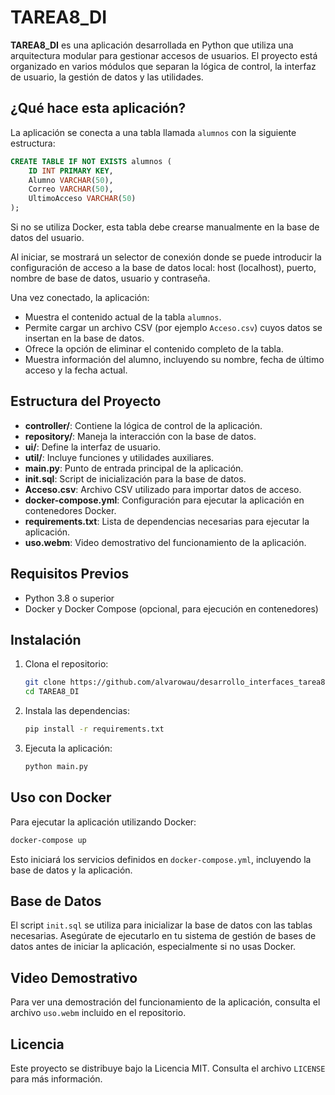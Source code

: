 # TAREA8_DI

**TAREA8_DI** es una aplicación desarrollada en Python que utiliza una arquitectura modular para gestionar accesos de usuarios. El proyecto está organizado en varios módulos que separan la lógica de control, la interfaz de usuario, la gestión de datos y las utilidades.

## ¿Qué hace esta aplicación?

La aplicación se conecta a una tabla llamada `alumnos` con la siguiente estructura:

```sql
CREATE TABLE IF NOT EXISTS alumnos (
    ID INT PRIMARY KEY,
    Alumno VARCHAR(50),
    Correo VARCHAR(50),
    UltimoAcceso VARCHAR(50)
);
```

Si no se utiliza Docker, esta tabla debe crearse manualmente en la base de datos del usuario.

Al iniciar, se mostrará un selector de conexión donde se puede introducir la configuración de acceso a la base de datos local: host (localhost), puerto, nombre de base de datos, usuario y contraseña.

Una vez conectado, la aplicación:

- Muestra el contenido actual de la tabla `alumnos`.
- Permite cargar un archivo CSV (por ejemplo `Acceso.csv`) cuyos datos se insertan en la base de datos.
- Ofrece la opción de eliminar el contenido completo de la tabla.
- Muestra información del alumno, incluyendo su nombre, fecha de último acceso y la fecha actual.

## Estructura del Proyecto

- **controller/**: Contiene la lógica de control de la aplicación.
- **repository/**: Maneja la interacción con la base de datos.
- **ui/**: Define la interfaz de usuario.
- **util/**: Incluye funciones y utilidades auxiliares.
- **main.py**: Punto de entrada principal de la aplicación.
- **init.sql**: Script de inicialización para la base de datos.
- **Acceso.csv**: Archivo CSV utilizado para importar datos de acceso.
- **docker-compose.yml**: Configuración para ejecutar la aplicación en contenedores Docker.
- **requirements.txt**: Lista de dependencias necesarias para ejecutar la aplicación.
- **uso.webm**: Video demostrativo del funcionamiento de la aplicación.

## Requisitos Previos

- Python 3.8 o superior
- Docker y Docker Compose (opcional, para ejecución en contenedores)

## Instalación

1. Clona el repositorio:

   ```bash
   git clone https://github.com/alvarowau/desarrollo_interfaces_tarea8
   cd TAREA8_DI
   ```

2. Instala las dependencias:

   ```bash
   pip install -r requirements.txt
   ```

3. Ejecuta la aplicación:

   ```bash
   python main.py
   ```

## Uso con Docker

Para ejecutar la aplicación utilizando Docker:

```bash
docker-compose up
```

Esto iniciará los servicios definidos en `docker-compose.yml`, incluyendo la base de datos y la aplicación.

## Base de Datos

El script `init.sql` se utiliza para inicializar la base de datos con las tablas necesarias. Asegúrate de ejecutarlo en tu sistema de gestión de bases de datos antes de iniciar la aplicación, especialmente si no usas Docker.

## Video Demostrativo

Para ver una demostración del funcionamiento de la aplicación, consulta el archivo `uso.webm` incluido en el repositorio.

## Licencia

Este proyecto se distribuye bajo la Licencia MIT. Consulta el archivo `LICENSE` para más información.

